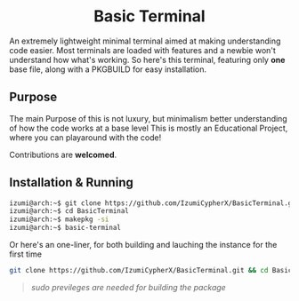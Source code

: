 <h1 align="center"> 
    Basic Terminal 
</h1>

An extremely lightweight minimal terminal aimed at making understanding code easier.
Most terminals are loaded with features and a newbie won't understand how what's working. 
So here's this terminal, featuring only **one** base file, along with a PKGBUILD for easy installation.

## Purpose
The main Purpose of this is not luxury, but minimalism better understanding of how the code works at a base level
This is mostly an Educational Project, where you can playaround with the code!

Contributions are **welcomed**. 

## Installation & Running
```bash
izumi@arch:~$ git clone https://github.com/IzumiCypherX/BasicTerminal.git
izumi@arch:~$ cd BasicTerminal
izumi@arch:~$ makepkg -si 
izumi@arch:~$ basic-terminal
```

Or here's an one-liner, for both building and lauching the instance for the first time
```bash
git clone https://github.com/IzumiCypherX/BasicTerminal.git && cd BasicTerminal && makepkg -si && basic-terminal
```
>*sudo previleges are needed for building the package*

